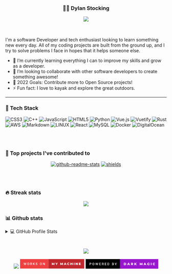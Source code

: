 <h3 align="center">
🚣‍♂️ Dylan Stocking
</h3>

<!-- Typing SVG by DenverCoder1 - https://github.com/DenverCoder1/readme-typing-svg -->
<p align="center">
 <a href="https://github.com/DenverCoder1/readme-typing-svg"><img src="https://readme-typing-svg.demolab.com/?  lines=Software%20and%20Web%20developer;Always%20learning%20new%20things;Tech%20Enthusiast;Problem%20Solver&font=Fira%20Code&center=true&width=440&height=45&color=26C7D5&vCenter=true&size=22&pause=1000"></a>
 </p>
 <br />
 
I'm a software Developer and tech enthusiast looking to learn something new every day. All of my coding projects are built from the ground up, and I try to solve problems I face in hopes that it helps someone else.

- 🌱 I’m currently learning everything I can to improve my skills and grow as a developer.
- 👯 I’m looking to collaborate with other software developers to create something awesome!
- 🥅 2022 Goals: Contribute more to Open Source projects!
- ⚡ Fun fact: I love to kayak and explore the great outdoors.

---

### 🧰 Tech Stack
![CSS3](https://img.shields.io/badge/css3-%231572B6.svg?style=for-the-badge&logo=css3&logoColor=white) ![C++](https://img.shields.io/badge/c++-%2300599C.svg?style=for-the-badge&logo=c%2B%2B&logoColor=white) ![JavaScript](https://img.shields.io/badge/javascript-%23323330.svg?style=for-the-badge&logo=javascript&logoColor=%23F7DF1E) ![HTML5](https://img.shields.io/badge/html5-%23E34F26.svg?style=for-the-badge&logo=html5&logoColor=white) ![Python](https://img.shields.io/badge/python-3670A0?style=for-the-badge&logo=python&logoColor=ffdd54) ![Vue.js](https://img.shields.io/badge/vuejs-%2335495e.svg?style=for-the-badge&logo=vuedotjs&logoColor=%234FC08D) ![Vuetify](https://img.shields.io/badge/Vuetify-1867C0?style=for-the-badge&logo=vuetify&logoColor=AEDDFF) ![Rust](https://img.shields.io/badge/rust-%23000000.svg?style=for-the-badge&logo=rust&logoColor=white) ![AWS](https://img.shields.io/badge/AWS-%23FF9900.svg?style=for-the-badge&logo=amazon-aws&logoColor=white) ![Markdown](https://img.shields.io/badge/markdown-%23000000.svg?style=for-the-badge&logo=markdown&logoColor=white) ![LINUX](https://img.shields.io/badge/Linux-FCC624?style=for-the-badge&logo=linux&logoColor=black) ![React](https://img.shields.io/badge/react-%2320232a.svg?style=for-the-badge&logo=react&logoColor=%2361DAFB) ![MySQL](https://img.shields.io/badge/mysql-%2300f.svg?style=for-the-badge&logo=mysql&logoColor=white) ![Docker](https://img.shields.io/badge/docker-%230db7ed.svg?style=for-the-badge&logo=docker&logoColor=white) ![DigitalOcean](https://img.shields.io/badge/DigitalOcean-%230167ff.svg?style=for-the-badge&logo=digitalOcean&logoColor=white)

<br />

#

### 📕 Top projects I've contributed to

<p align="center">
  <a href="https://github.com/andrewvasilchuk/vue-lazy-youtube-video"><img width="278" src="https://denvercoder1-github-readme-stats.vercel.app/api/pin/?username=andrewvasilchuk&repo=vue-lazy-youtube-video&theme=react&bg_color=1F222E&title_color=F85D7F&hide_border=true&icon_color=F8D866&show_icons=false" alt="github-readme-stats"></a>
  <a href="https://github.com/ClarityCoders/RedditImageScraper"><img width="278" src="https://denvercoder1-github-readme-stats.vercel.app/api/pin/?username=ClarityCoders&repo=RedditImageScraper&theme=react&bg_color=1F222E&title_color=F85D7F&hide_border=true&icon_color=F8D866&show_icons=false" alt="shields"></a>
</p>
<br />

#

### 🔥 Streak stats
<p align="center">
<a href="https://git.io/streak-stats"><img src="https://streak-stats.demolab.com?user=phantomleak&theme=react&hide_border&border_radius=4.5" height="192px"/></a>
</p>

### 📊 Github stats
<!-- https://github.com/anuraghazra/github-readme-stats -->
<details> 
  <summary>💻 GitHub Profile Stats</summary>
  <br/>
  <p align="center">
<a href="https://github.com/anuraghazra/github-readme-stats"><img alt="DenverCoder1's Github Stats" src="https://github-readme-stats.vercel.app/api?username=phantomleak&show_icons=true&include_all_commits=true&count_private=true&theme=react&hide_border&border_radius=4.5&bg_color=1F222E&title_color=F85D7F&icon_color=F8D866" height="192px"/></a>
  <a href="https://github.com/anuraghazra/github-readme-stats"><img alt="phantomleak's Top Languages" src="https://github-readme-stats.vercel.app/api/top-langs/?username=phantomleak&langs_count=8&layout=compact&theme=react&hide_border&border_radius=4.5&bg_color=1F222E&title_color=F85D7F&icon_color=F8D866&hide=Jupyter%20Notebook" height="192px"/></a>
  </p>
  <br/>
  <b>Note:</b> Top languages is only a metric of the languages my public code consists of and doesn't reflect experience or skill level.
</details>

#

<p align="center">
  <img src="https://readme-typing-svg.demolab.com/?center=true&vCenter=true&color=26C7D5&pause=1000&width=800&lines=;Hope+you+enjoy!;Now+we+both+probably+need+to+get+back+to+coding..." />
</p>

<p align="center">
<img height="30px" src="https://forthebadge.com/images/badges/built-with-love.svg">
<img height="30px" src="https://github.com/PhantomLeak/PhantomLeak/blob/main/worksOnMyMachine.svg" />
<img height="30px" src="https://github.com/PhantomLeak/PhantomLeak/blob/main/powered-by-dark-magic.svg" />
</p>


[linkedin]: https://www.linkedin.com/in/dylan-stocking-71985b19a/
